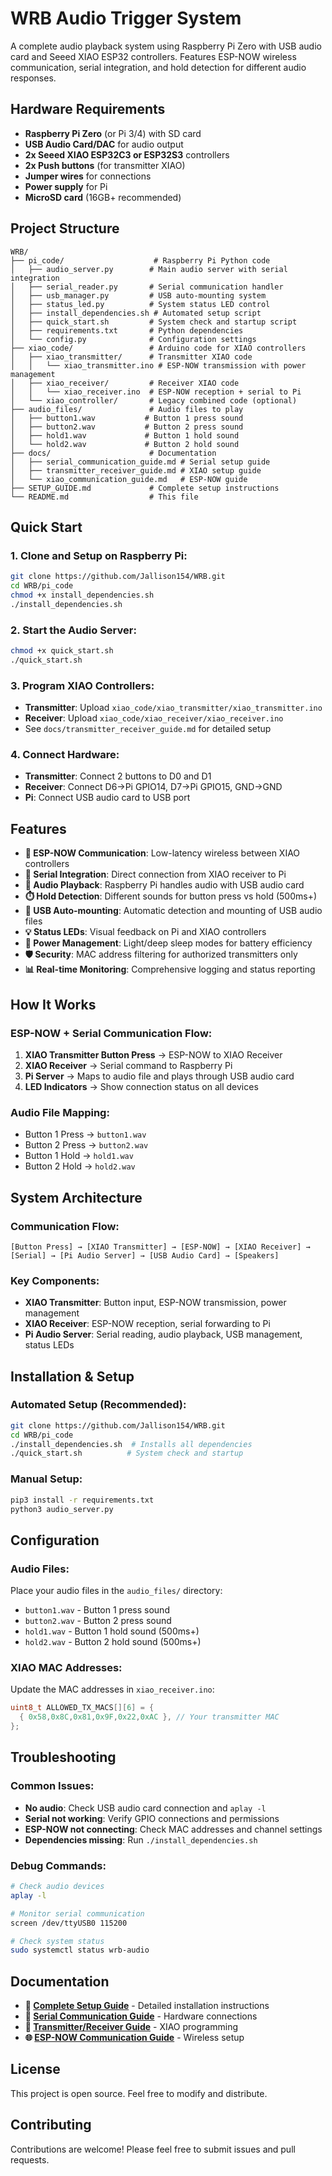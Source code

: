 # WRB Audio Trigger System

A complete audio playback system using Raspberry Pi Zero with USB audio card and Seeed XIAO ESP32 controllers. Features ESP-NOW wireless communication, serial integration, and hold detection for different audio responses.

## Hardware Requirements

- **Raspberry Pi Zero** (or Pi 3/4) with SD card
- **USB Audio Card/DAC** for audio output
- **2x Seeed XIAO ESP32C3 or ESP32S3** controllers
- **2x Push buttons** (for transmitter XIAO)
- **Jumper wires** for connections
- **Power supply** for Pi
- **MicroSD card** (16GB+ recommended)

## Project Structure

```
WRB/
├── pi_code/                    # Raspberry Pi Python code
│   ├── audio_server.py        # Main audio server with serial integration
│   ├── serial_reader.py       # Serial communication handler
│   ├── usb_manager.py         # USB auto-mounting system
│   ├── status_led.py          # System status LED control
│   ├── install_dependencies.sh # Automated setup script
│   ├── quick_start.sh         # System check and startup script
│   ├── requirements.txt       # Python dependencies
│   └── config.py              # Configuration settings
├── xiao_code/                 # Arduino code for XIAO controllers
│   ├── xiao_transmitter/      # Transmitter XIAO code
│   │   └── xiao_transmitter.ino # ESP-NOW transmission with power management
│   ├── xiao_receiver/         # Receiver XIAO code
│   │   └── xiao_receiver.ino  # ESP-NOW reception + serial to Pi
│   └── xiao_controller/       # Legacy combined code (optional)
├── audio_files/               # Audio files to play
│   ├── button1.wav           # Button 1 press sound
│   ├── button2.wav           # Button 2 press sound
│   ├── hold1.wav             # Button 1 hold sound
│   └── hold2.wav             # Button 2 hold sound
├── docs/                      # Documentation
│   ├── serial_communication_guide.md # Serial setup guide
│   ├── transmitter_receiver_guide.md # XIAO setup guide
│   └── xiao_communication_guide.md   # ESP-NOW guide
├── SETUP_GUIDE.md             # Complete setup instructions
└── README.md                  # This file
```

## Quick Start

### 1. **Clone and Setup on Raspberry Pi:**
   ```bash
   git clone https://github.com/Jallison154/WRB.git
   cd WRB/pi_code
   chmod +x install_dependencies.sh
   ./install_dependencies.sh
   ```

### 2. **Start the Audio Server:**
   ```bash
   chmod +x quick_start.sh
   ./quick_start.sh
   ```

### 3. **Program XIAO Controllers:**
   - **Transmitter**: Upload `xiao_code/xiao_transmitter/xiao_transmitter.ino`
   - **Receiver**: Upload `xiao_code/xiao_receiver/xiao_receiver.ino`
   - See `docs/transmitter_receiver_guide.md` for detailed setup

### 4. **Connect Hardware:**
   - **Transmitter**: Connect 2 buttons to D0 and D1
   - **Receiver**: Connect D6→Pi GPIO14, D7→Pi GPIO15, GND→GND
   - **Pi**: Connect USB audio card to USB port

## Features

- **🚀 ESP-NOW Communication**: Low-latency wireless between XIAO controllers
- **🔌 Serial Integration**: Direct connection from XIAO receiver to Pi
- **🎵 Audio Playback**: Raspberry Pi handles audio with USB audio card
- **⏱️ Hold Detection**: Different sounds for button press vs hold (500ms+)
- **💾 USB Auto-mounting**: Automatic detection and mounting of USB audio files
- **💡 Status LEDs**: Visual feedback on Pi and XIAO controllers
- **🔋 Power Management**: Light/deep sleep modes for battery efficiency
- **🛡️ Security**: MAC address filtering for authorized transmitters only
- **📊 Real-time Monitoring**: Comprehensive logging and status reporting

## How It Works

### ESP-NOW + Serial Communication Flow:
1. **XIAO Transmitter Button Press** → ESP-NOW to XIAO Receiver
2. **XIAO Receiver** → Serial command to Raspberry Pi
3. **Pi Server** → Maps to audio file and plays through USB audio card
4. **LED Indicators** → Show connection status on all devices

### Audio File Mapping:
- Button 1 Press → `button1.wav`
- Button 2 Press → `button2.wav`
- Button 1 Hold → `hold1.wav`
- Button 2 Hold → `hold2.wav`

## System Architecture

### **Communication Flow:**
```
[Button Press] → [XIAO Transmitter] → [ESP-NOW] → [XIAO Receiver] → [Serial] → [Pi Audio Server] → [USB Audio Card] → [Speakers]
```

### **Key Components:**
- **XIAO Transmitter**: Button input, ESP-NOW transmission, power management
- **XIAO Receiver**: ESP-NOW reception, serial forwarding to Pi
- **Pi Audio Server**: Serial reading, audio playback, USB management, status LEDs

## Installation & Setup

### **Automated Setup (Recommended):**
```bash
git clone https://github.com/Jallison154/WRB.git
cd WRB/pi_code
./install_dependencies.sh  # Installs all dependencies
./quick_start.sh          # System check and startup
```

### **Manual Setup:**
```bash
pip3 install -r requirements.txt
python3 audio_server.py
```

## Configuration

### **Audio Files:**
Place your audio files in the `audio_files/` directory:
- `button1.wav` - Button 1 press sound
- `button2.wav` - Button 2 press sound  
- `hold1.wav` - Button 1 hold sound (500ms+)
- `hold2.wav` - Button 2 hold sound (500ms+)

### **XIAO MAC Addresses:**
Update the MAC addresses in `xiao_receiver.ino`:
```cpp
uint8_t ALLOWED_TX_MACS[][6] = {
  { 0x58,0x8C,0x81,0x9F,0x22,0xAC }, // Your transmitter MAC
};
```

## Troubleshooting

### **Common Issues:**
- **No audio**: Check USB audio card connection and `aplay -l`
- **Serial not working**: Verify GPIO connections and permissions
- **ESP-NOW not connecting**: Check MAC addresses and channel settings
- **Dependencies missing**: Run `./install_dependencies.sh`

### **Debug Commands:**
```bash
# Check audio devices
aplay -l

# Monitor serial communication  
screen /dev/ttyUSB0 115200

# Check system status
sudo systemctl status wrb-audio
```

## Documentation

- **📖 [Complete Setup Guide](SETUP_GUIDE.md)** - Detailed installation instructions
- **🔌 [Serial Communication Guide](docs/serial_communication_guide.md)** - Hardware connections
- **📡 [Transmitter/Receiver Guide](docs/transmitter_receiver_guide.md)** - XIAO programming
- **🌐 [ESP-NOW Communication Guide](docs/xiao_communication_guide.md)** - Wireless setup

## License

This project is open source. Feel free to modify and distribute.

## Contributing

Contributions are welcome! Please feel free to submit issues and pull requests.
